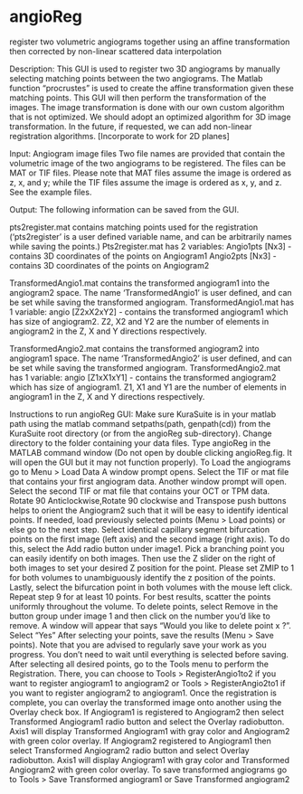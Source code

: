# angioReg
register two volumetric angiograms together using an affine transformation then corrected by non-linear scattered data interpolation

Description:
This GUI is used to register two 3D angiograms by manually selecting matching points between the two angiograms. The Matlab function “procrustes” is used to create the affine transformation given these matching points. This GUI will then perform the transformation of the images. The image transformation is done with our own custom algorithm that is not optimized. We should adopt an optimized algorithm for 3D image transformation. In the future, if requested, we can add non-linear registration algorithms. [Incorporate to work for 2D planes]

Input: 
Angiogram image files
Two file names are provided that contain the volumetric image of the two angiograms to be registered. The files can be MAT or TIF files. Please note that MAT files assume the image is ordered as z, x, and y; while the TIF files assume the image is ordered as x, y, and z. See the example files.

Output: 
The following information can be saved from the GUI.

pts2register.mat contains matching points used for the registration (‘pts2register’ is a user defined variable name, and can be arbitrarily names while saving the points.)
Pts2register.mat has 2 variables:
Angio1pts [Nx3] - contains 3D coordinates of the points on Angiogram1
Angio2pts [Nx3] - contains 3D coordinates of the points on Angiogram2

TransformedAngio1.mat contains the transformed angiogram1 into the angiogram2 space. The name ‘TransformedAngio1’ is user defined, and can be set while saving the transformed angiogram.
TransformedAngio1.mat has 1 variable:
angio [Z2xX2xY2] - contains the transformed angiogram1 which has size of angiogram2. Z2, X2 and Y2 are the number of elements in angiogram2 in the Z, X and Y directions respectively.

TransformedAngio2.mat contains the transformed angiogram2 into angiogram1 space. The name ‘TransformedAngio2’ is user defined, and can be set while saving the transformed angiogram.
TransformedAngio2.mat has 1 variable:
angio [Z1xX1xY1] - contains the transformed angiogram2 which has size of angiogram1. Z1, X1 and Y1 are the number of elements in angiogram1 in the Z, X and Y directions respectively.

Instructions to run angioReg GUI:
Make sure KuraSuite is in your matlab path using the matlab command setpaths(path, genpath(cd)) from the KuraSuite root directory (or from the angioReg sub-directory).
Change directory to the folder containing your data files.
Type angioReg in the MATLAB command window (Do not open by double clicking angioReg.fig. It will open the GUI but it may not function properly).
To Load the angiograms go to Menu > Load Data
A window prompt opens. Select the TIF or mat file that contains your first angiogram data.
Another window prompt will open. Select the second TIF or mat file that contains your OCT or TPM data.
Rotate 90 Anticlockwise,Rotate 90 clockwise and Transpose push buttons helps to orient the Angiogram2 such that it will be easy to identify identical points.
If needed, load previously selected points (Menu > Load points) or else go to the next step.
Select identical capillary segment bifurcation points on the first image (left axis) and the second image (right axis). To do this, select the Add radio button under image1. Pick a branching point you can easily identify on both images. Then use the Z slider on the right of both images to set your desired Z position for the point. Please set ZMIP to 1 for both volumes to unambiguously identify the z position of the points. Lastly, select the bifurcation point in both volumes with the mouse left click.
Repeat step 9 for at least 10 points. For best results, scatter the points uniformly throughout the volume. 
To delete points, select Remove in the button group under image 1 and then click on the number you’d like to remove. A window will appear that says “Would you like to delete point  x ?”. Select “Yes”
After selecting your points, save the results (Menu > Save points). Note that you are advised to regularly save your work as you progress. You don’t need to wait until everything is selected before saving.
After selecting all desired points, go to the Tools menu to perform the Registration. There, you can choose to Tools > RegisterAngio1to2 if you want to register angiogram1 to angiogram2 or Tools > RegisterAngio2to1 if you want to register angiogram2 to angiogram1.
Once the registration is complete, you can overlay the transformed image onto another using the Overlay check box. 
If Angiogram1 is registered to Angiogram2 then select Transformed Angiogram1 radio button and select the Overlay radiobutton. Axis1 will display Transformed Angiogram1 with gray color and Angiogram2 with green color overlay.
If Angiogram2 registered to Angiogram1 then select Transformed Angiogram2 radio button and select Overlay radiobutton. Axis1 will display Angiogram1 with gray color and Transformed Angiogram2 with green color overlay.
To save transformed angiograms go to Tools > Save Transformed angiogram1 or Save Transformed angiogram2
